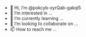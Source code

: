 - 👋 Hi, I’m @pokcyb-xyrQab-gakqi5
- 👀 I’m interested in ...
- 🌱 I’m currently learning ...
- 💞️ I’m looking to collaborate on ...
- 📫 How to reach me ...

<!---
pokcyb-xyrQab-gakqi5/pokcyb-xyrQab-gakqi5 is a ✨ special ✨ repository because its `README.md` (this file) appears on your GitHub profile.
You can click the Preview link to take a look at your changes.
--->
